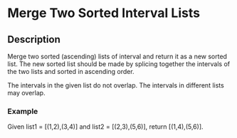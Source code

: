 # Merge Two Sorted Interval Lists


## Description

Merge two sorted (ascending) lists of interval and return it as a new sorted list. The new sorted list should be made by splicing together the intervals of the two lists and sorted in ascending order.

The intervals in the given list do not overlap.
The intervals in different lists may overlap.


### Example

Given list1 = [(1,2),(3,4)] and list2 = [(2,3),(5,6)], return [(1,4),(5,6)].

